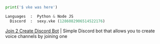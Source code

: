 ```python
print('$ vke was here')
```

```python
Languages  :  Python & Node JS
  Discord  :  sexy.vke (1286082906514522176)
```

[Join 2 Create Discord Bot](https://github.com/vkecodes/Join-2-Create) | Simple Discord bot that allows you to create voice channels by joining one
